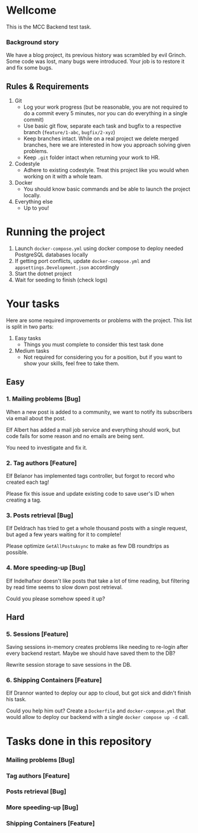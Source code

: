 # Wellcome
This is the MCC Backend test task.

### Background story
We have a blog project, its previous history was scrambled by evil Grinch. Some code was lost, many bugs were introduced. Your job is to restore it and fix some bugs.

## Rules & Requirements
1. Git
     - Log your work progress (but be reasonable, you are not required to do a commit every 5 minutes, nor you can do everything in a single commit)
     - Use basic git flow, separate each task and bugfix to a respective branch (`feature/1-abc`, `bugfix/2-xyz`)
     - Keep branches intact. While on a real project we delete merged branches, here we are interested in how you approach solving given problems.
     - Keep `.git` folder intact when returning your work to HR.
2. Codestyle
    - Adhere to existing codestyle. Treat this project like you would when working on it with a whole team.
3. Docker
    - You should know basic commands and be able to launch the project locally.
4. Everything else
    - Up to you!

# Running the project
1. Launch `docker-compose.yml` using docker compose to deploy needed PostgreSQL databases locally
2. If getting port conflicts, update `docker-compose.yml` and `appsettings.Development.json` accordingly
3. Start the dotnet project
4. Wait for seeding to finish (check logs)

# Your tasks
Here are some required improvements or problems with the project. This list is split in two parts:
1. Easy tasks
    - Things you must complete to consider this test task done
2. Medium tasks
    - Not required for considering you for a position, but if you want to show your skills, feel free to take them.

## Easy
### 1. Mailing problems [Bug]
When a new post is added to a community, we want to notify its subscribers via email about the post. 

Elf Albert has added a mail job service and everything should work, but code fails for some reason and no emails are being sent. 

You need to investigate and fix it. 

### 2. Tag authors [Feature]
Elf Belanor has implemented tags controller, but forgot to record who created each tag!

Please fix this issue and update existing code to save user's ID when creating a tag.


### 3. Posts retrieval [Bug]
Elf Deldrach has tried to get a whole thousand posts with a single request, but aged a few years waiting for it to complete! 

Please optimize `GetAllPostsAsync` to make as few DB roundtrips as possible.

### 4. More speeding-up [Bug]
Elf Indelhafxor doesn't like posts that take a lot of time reading, but filtering by read time seems to slow down post retrieval. 

Could you please somehow speed it up?

## Hard

### 5. Sessions [Feature]
Saving sessions in-memory creates problems like needing to re-login after every backend restart. Maybe we should have saved them to the DB?

Rewrite session storage to save sessions in the DB.

### 6. Shipping Containers [Feature]
Elf Drannor wanted to deploy our app to cloud, but got sick and didn't finish his task. 

Could you help him out? Create a `Dockerfile` and `docker-compose.yml` that would allow to deploy our backend with a single `docker compose up -d` call.

# Tasks done in this repository
### Mailing problems [Bug]
### Tag authors [Feature]
### Posts retrieval [Bug]
### More speeding-up [Bug]
### Shipping Containers [Feature]
